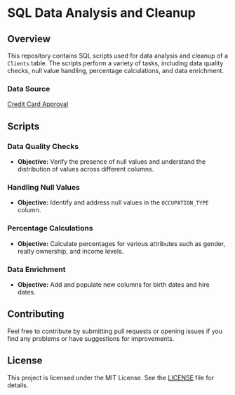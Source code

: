 # SQL Data Analysis and Cleanup

## Overview

This repository contains SQL scripts used for data analysis and cleanup of a `Clients` table. The scripts perform a variety of tasks, including data quality checks, null value handling, percentage calculations, and data enrichment.

### Data Source
[Credit Card Approval]([URL](https://www.kaggle.com/datasets/rikdifos/credit-card-approval-prediction/data?select=application_record.csv))

## Scripts

### Data Quality Checks

- **Objective:** Verify the presence of null values and understand the distribution of values across different columns.

### Handling Null Values

- **Objective:** Identify and address null values in the `OCCUPATION_TYPE` column.

### Percentage Calculations

- **Objective:** Calculate percentages for various attributes such as gender, realty ownership, and income levels.

### Data Enrichment

- **Objective:** Add and populate new columns for birth dates and hire dates.

## Contributing

Feel free to contribute by submitting pull requests or opening issues if you find any problems or have suggestions for improvements.

## License

This project is licensed under the MIT License. See the [LICENSE](LICENSE) file for details.
